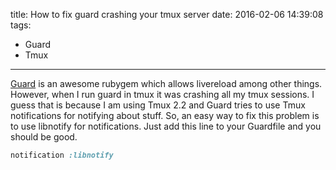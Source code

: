 title: How to fix guard crashing your tmux server
date: 2016-02-06 14:39:08
tags:
- Guard
- Tmux
---

[Guard](https://github.com/guard/guard) is an awesome rubygem which allows livereload among other things.
However, when I run guard in tmux it was crashing all my tmux sessions. I guess
that is because I am using Tmux 2.2 and Guard tries to use Tmux notifications
for notifying about stuff. So, an easy way to fix this problem is to use
libnotify for notifications. Just add this line to your Guardfile and you
should be good.

~~~ruby
notification :libnotify
~~~

